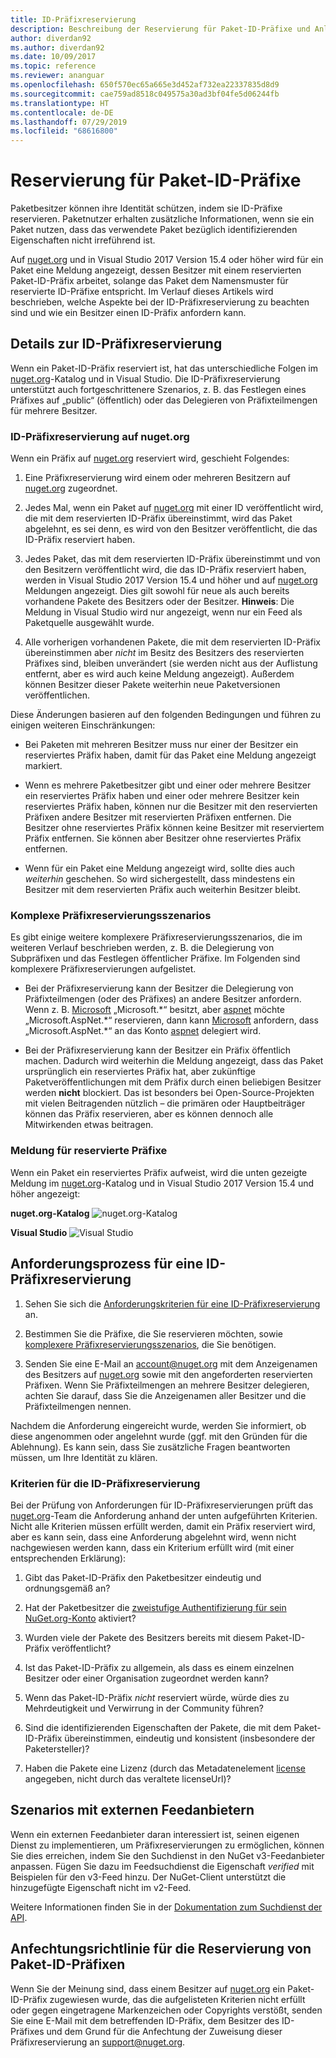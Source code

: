 ```yaml
---
title: ID-Präfixreservierung
description: Beschreibung der Reservierung für Paket-ID-Präfixe und Anleitung.
author: diverdan92
ms.author: diverdan92
ms.date: 10/09/2017
ms.topic: reference
ms.reviewer: ananguar
ms.openlocfilehash: 650f570ec65a665e3d452af732ea22337835d8d9
ms.sourcegitcommit: cae759ad8518c049575a30ad3bf04fe5d06244fb
ms.translationtype: HT
ms.contentlocale: de-DE
ms.lasthandoff: 07/29/2019
ms.locfileid: "68616800"
---
```

# <a name="package-id-prefix-reservation"></a>Reservierung für Paket-ID-Präfixe

Paketbesitzer können ihre Identität schützen, indem sie ID-Präfixe reservieren. Paketnutzer erhalten zusätzliche Informationen, wenn sie ein Paket nutzen, dass das verwendete Paket bezüglich identifizierenden Eigenschaften nicht irreführend ist. 

Auf [nuget.org](https://www.nuget.org/) und in Visual Studio 2017 Version 15.4 oder höher wird für ein Paket eine Meldung angezeigt, dessen Besitzer mit einem reservierten Paket-ID-Präfix arbeitet, solange das Paket dem Namensmuster für reservierte ID-Präfixe entspricht. Im Verlauf dieses Artikels wird beschrieben, welche Aspekte bei der ID-Präfixreservierung zu beachten sind und wie ein Besitzer einen ID-Präfix anfordern kann.

## <a name="id-prefix-reservation-details"></a>Details zur ID-Präfixreservierung

Wenn ein Paket-ID-Präfix reserviert ist, hat das unterschiedliche Folgen im [nuget.org](https://www.nuget.org/)-Katalog und in Visual Studio. Die ID-Präfixreservierung unterstützt auch fortgeschrittenere Szenarios, z. B. das Festlegen eines Präfixes auf „public“ (öffentlich) oder das Delegieren von Präfixteilmengen für mehrere Besitzer.

### <a name="id-prefix-reservation-on-nugetorg"></a>ID-Präfixreservierung auf nuget.org

Wenn ein Präfix auf [nuget.org](https://www.nuget.org/) reserviert wird, geschieht Folgendes:

1. Eine Präfixreservierung wird einem oder mehreren Besitzern auf [nuget.org](https://www.nuget.org/) zugeordnet.

1. Jedes Mal, wenn ein Paket auf [nuget.org](https://www.nuget.org/) mit einer ID veröffentlicht wird, die mit dem reservierten ID-Präfix übereinstimmt, wird das Paket abgelehnt, es sei denn, es wird von den Besitzer veröffentlicht, die das ID-Präfix reserviert haben.

1. Jedes Paket, das mit dem reservierten ID-Präfix übereinstimmt und von den Besitzern veröffentlicht wird, die das ID-Präfix reserviert haben, werden in Visual Studio 2017 Version 15.4 und höher und auf [nuget.org](https://www.nuget.org/) Meldungen angezeigt. Dies gilt sowohl für neue als auch bereits vorhandene Pakete des Besitzers oder der Besitzer. **Hinweis**: Die Meldung in Visual Studio wird nur angezeigt, wenn nur ein Feed als Paketquelle ausgewählt wurde.

1. Alle vorherigen vorhandenen Pakete, die mit dem reservierten ID-Präfix übereinstimmen aber *nicht* im Besitz des Besitzers des reservierten Präfixes sind, bleiben unverändert (sie werden nicht aus der Auflistung entfernt, aber es wird auch keine Meldung angezeigt). Außerdem können Besitzer dieser Pakete weiterhin neue Paketversionen veröffentlichen.

Diese Änderungen basieren auf den folgenden Bedingungen und führen zu einigen weiteren Einschränkungen:

- Bei Paketen mit mehreren Besitzer muss nur einer der Besitzer ein reserviertes Präfix haben, damit für das Paket eine Meldung angezeigt markiert.

- Wenn es mehrere Paketbesitzer gibt und einer oder mehrere Besitzer ein reserviertes Präfix haben und einer oder mehrere Besitzer kein reserviertes Präfix haben, können nur die Besitzer mit den reservierten Präfixen andere Besitzer mit reservierten Präfixen entfernen. Die Besitzer ohne reserviertes Präfix können keine Besitzer mit reserviertem Präfix entfernen. Sie können aber Besitzer ohne reserviertes Präfix entfernen.

- Wenn für ein Paket eine Meldung angezeigt wird, sollte dies auch *weiterhin* geschehen. So wird sichergestellt, dass mindestens ein Besitzer mit dem reservierten Präfix auch weiterhin Besitzer bleibt.

### <a name="advanced-prefix-reservation-scenarios"></a>Komplexe Präfixreservierungsszenarios

Es gibt einige weitere komplexere Präfixreservierungsszenarios, die im weiteren Verlauf beschrieben werden, z. B. die Delegierung von Subpräfixen und das Festlegen öffentlicher Präfixe. Im Folgenden sind komplexere Präfixreservierungen aufgelistet. 

- Bei der Präfixreservierung kann der Besitzer die Delegierung von Präfixteilmengen (oder des Präfixes) an andere Besitzer anfordern. Wenn z. B. [Microsoft](https://www.nuget.org/profiles/microsoft) „Microsoft.\*“ besitzt, aber [aspnet](https://www.nuget.org/profiles/aspnet) möchte „Microsoft.AspNet.\*“ reservieren, dann kann [Microsoft](https://www.nuget.org/profiles/microsoft) anfordern, dass „Microsoft.AspNet.\*“ an das Konto [aspnet](https://www.nuget.org/profiles/aspnet) delegiert wird.

- Bei der Präfixreservierung kann der Besitzer ein Präfix öffentlich machen. Dadurch wird weiterhin die Meldung angezeigt, dass das Paket ursprünglich ein reserviertes Präfix hat, aber zukünftige Paketveröffentlichungen mit dem Präfix durch einen beliebigen Besitzer werden **nicht** blockiert. Das ist besonders bei Open-Source-Projekten mit vielen Beitragenden nützlich – die primären oder Hauptbeiträger können das Präfix reservieren, aber es können dennoch alle Mitwirkenden etwas beitragen. 

### <a name="prefix-reservation-visual-indicator"></a>Meldung für reservierte Präfixe

Wenn ein Paket ein reserviertes Präfix aufweist, wird die unten gezeigte Meldung im [nuget.org](https://www.nuget.org/)-Katalog und in Visual Studio 2017 Version 15.4 und höher angezeigt:

**nuget.org-Katalog**
![nuget.org-Katalog](media/nuget-gallery-reserved-prefix.png)

**Visual Studio**
![Visual Studio](media/visual-studio-reserved-prefix.png)

## <a name="id-prefix-reservation-application-process"></a>Anforderungsprozess für eine ID-Präfixreservierung

1. Sehen Sie sich die [Anforderungskriterien für eine ID-Präfixreservierung](#id-prefix-reservation-criteria) an.

2. Bestimmen Sie die Präfixe, die Sie reservieren möchten, sowie [komplexere Präfixreservierungsszenarios](#advanced-prefix-reservation-scenarios), die Sie benötigen.

3. Senden Sie eine E-Mail an [account@nuget.org](mailto:account@nuget.org) mit dem Anzeigenamen des Besitzers auf [nuget.org](https://www.nuget.org/) sowie mit den angeforderten reservierten Präfixen. Wenn Sie Präfixteilmengen an mehrere Besitzer delegieren, achten Sie darauf, dass Sie die Anzeigenamen aller Besitzer und die Präfixteilmengen nennen.

Nachdem die Anforderung eingereicht wurde, werden Sie informiert, ob diese angenommen oder angelehnt wurde (ggf. mit den Gründen für die Ablehnung). Es kann sein, dass Sie zusätzliche Fragen beantworten müssen, um Ihre Identität zu klären.

### <a name="id-prefix-reservation-criteria"></a>Kriterien für die ID-Präfixreservierung

Bei der Prüfung von Anforderungen für ID-Präfixreservierungen prüft das [nuget.org](https://www.nuget.org/)-Team die Anforderung anhand der unten aufgeführten Kriterien. Nicht alle Kriterien müssen erfüllt werden, damit ein Präfix reserviert wird, aber es kann sein, dass eine Anforderung abgelehnt wird, wenn nicht nachgewiesen werden kann, dass ein Kriterium erfüllt wird (mit einer entsprechenden Erklärung):

1. Gibt das Paket-ID-Präfix den Paketbesitzer eindeutig und ordnungsgemäß an?

1. Hat der Paketbesitzer die [zweistufige Authentifizierung für sein NuGet.org-Konto](individual-accounts.md#enable-two-factor-authentication-2fa) aktiviert?

1. Wurden viele der Pakete des Besitzers bereits mit diesem Paket-ID-Präfix veröffentlicht?

1. Ist das Paket-ID-Präfix zu allgemein, als dass es einem einzelnen Besitzer oder einer Organisation zugeordnet werden kann?

1. Wenn das Paket-ID-Präfix *nicht* reserviert würde, würde dies zu Mehrdeutigkeit und Verwirrung in der Community führen?

1. Sind die identifizierenden Eigenschaften der Pakete, die mit dem Paket-ID-Präfix übereinstimmen, eindeutig und konsistent (insbesondere der Paketersteller)?

1. Haben die Pakete eine Lizenz (durch das Metadatenelement [license](../reference/nuspec.md#license) angegeben, nicht durch das veraltete licenseUrl)?

## <a name="third-party-feed-provider-scenarios"></a>Szenarios mit externen Feedanbietern

Wenn ein externen Feedanbieter daran interessiert ist, seinen eigenen Dienst zu implementieren, um Präfixreservierungen zu ermöglichen, können Sie dies erreichen, indem Sie den Suchdienst in den NuGet v3-Feedanbieter anpassen. Fügen Sie dazu im Feedsuchdienst die Eigenschaft *verified* mit Beispielen für den v3-Feed hinzu. Der NuGet-Client unterstützt die hinzugefügte Eigenschaft nicht im v2-Feed.

Weitere Informationen finden Sie in der [Dokumentation zum Suchdienst der API](../api/search-query-service-resource.md).

## <a name="package-id-prefix-reservation-dispute-policy"></a>Anfechtungsrichtlinie für die Reservierung von Paket-ID-Präfixen
Wenn Sie der Meinung sind, dass einem Besitzer auf [nuget.org](https://www.nuget.org) ein Paket-ID-Präfix zugewiesen wurde, das die aufgelisteten Kriterien nicht erfüllt oder gegen eingetragene Markenzeichen oder Copyrights verstößt, senden Sie eine E-Mail mit dem betreffenden ID-Präfix, dem Besitzer des ID-Präfixes und dem Grund für die Anfechtung der Zuweisung dieser Präfixreservierung an [support@nuget.org](mailto:support@nuget.org).

